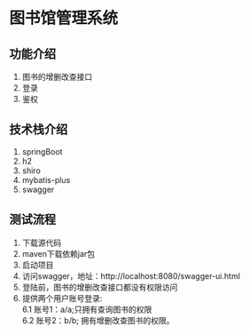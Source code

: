 # 图书馆管理系统
## 功能介绍
1. 图书的增删改查接口
2. 登录
3. 鉴权
## 技术栈介绍
1. springBoot
2. h2
3. shiro
4. mybatis-plus
5. swagger
## 测试流程
1. 下载源代码
2. maven下载依赖jar包
3. 启动项目
4. 访问swagger，地址：http://localhost:8080/swagger-ui.html
5. 登陆前，图书的增删改查接口都没有权限访问
6. 提供两个用户账号登录:  
    6.1  账号1：a/a;只拥有查询图书的权限  
    6.2  账号2：b/b; 拥有增删改查图书的权限。

